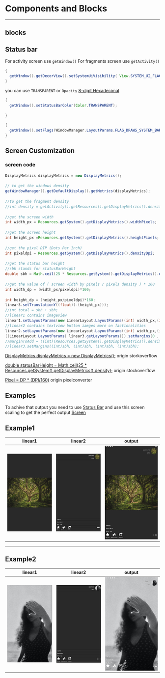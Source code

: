 # Components and Blocks
-----
## blocks

## Status bar

For activity screen use `getWindow()`
For fragments screen use `getActivity()`

```java
{
  getWindow().getDecorView().setSystemUiVisibility( View.SYSTEM_UI_FLAG_LAYOUT_STABLE | View.SYSTEM_UI_FLAG_LAYOUT_FULLSCREEN | View.SYSTEM_UI_FLAG_HIDE_NAVIGATION | View.SYSTEM_UI_FLAG_LAYOUT_HIDE_NAVIGATION | View.SYSTEM_UI_FLAG_IMMERSIVE_STICKY ); 
}
```
you can use `TRANSPARENT` or `Opacity` [8-digit Hexadecimal](https://davidwalsh.name/hex-opacity)
```java
{
  getWindow().setStatusBarColor(Color.TRANSPARENT);
  
}
```

```java
{
  getWindow().setFlags(WindowManager.LayoutParams.FLAG_DRAWS_SYSTEM_BAR_BACKGROUNDS, WindowManager.LayoutParams.FLAG_DRAWS_SYSTEM_BAR_BACKGROUNDS); 
}

```


## Screen Customization


### screen code
```java
DisplayMetrics displayMetrics = new DisplayMetrics();

// to get the windows density
getWindowManager().getDefaultDisplay().getMetrics(displayMetrics);

//to get the fragment density
//int density = getActivity().getResources().getDisplayMetrics().densityDpi;

//get the screen width
int width_px = Resources.getSystem().getDisplayMetrics().widthPixels;

//get the screen height 
int height_px =Resources.getSystem().getDisplayMetrics().heightPixels;

//get the pixel DIP (Dots Per Inch)
int pixeldpi = Resources.getSystem().getDisplayMetrics().densityDpi;

//get the status bar height
//sbh stands for statusBarHeight
double sbh = Math.ceil(25 * Resources.getSystem().getDisplayMetrics().density);

//get the value of ( screen width by pixels / pixels density ) * 160
int width_dp = (width_px/pixeldpi)*160;

int height_dp = (height_px/pixeldpi)*160;
linear3.setTranslationY((float)(-(height_px)));
//int total = sbh + sbh;
//linear1 contains imageview
linear1.setLayoutParams(new LinearLayout.LayoutParams((int) width_px,(int) height_px));
//linear2 contains textview button iamges more on factionalities
linear2.setLayoutParams(new LinearLayout.LayoutParams((int) width_px,(int) height_px - sbh));
((LinearLayout.LayoutParams) linear3.getLayoutParams()).setMargins(0 , (int)sbh, 0, 0);
//marginToAdd = ((int)(Resources.getSystem().getDisplayMetrics().density * sbh));
//linear3.setMargins((int)sbh, (int)sbh, (int)sbh, (int)sbh);
```

[DisplayMetrics displayMetrics = new DisplayMetrics();](https://stackoverflow.com/a/45257847/19917623) origin storkoverflow

[double statusBarHeight = Math.ceil(25 * Resources.getSystem().getDisplayMetrics().density);](https://stackoverflow.com/a/7643649/19917623) origin stockoverflow

[Pixel = DP * (DPI/160)](https://www.pixelconverter.com/dp-to-pixel-converter/) origin pixelconverter

## Examples

To achive that output you need to use [Status Bar](https://github.com/19ProgramminG75/CustomizeBlocks/blob/main/README.md#status-bar)
and use this screen scaling to get the perfect output [Screen](https://github.com/19ProgramminG75/CustomizeBlocks/edit/main/README.md#screen-code)
## Example1

| linear1     | linear2      | output     |
| ------------- | ------------- | -------- |
| ![linear2](https://github.com/19ProgramminG75/CustomizeBlocks/blob/58bbbf3025eed636c2d54d8e354a53bc96db0b91/app/src/main/res/drawable/HD-Player_1efIVHaL6g.png?raw=true)          | ![linear2](https://github.com/19ProgramminG75/CustomizeBlocks/blob/4639de590ef6a8c9fff734646de417e0c4b89a7e/app/src/main/res/drawable/HD-Player_9owIo7fyWW.png?raw=true)         | ![ouutput](https://github.com/19ProgramminG75/CustomizeBlocks/blob/4639de590ef6a8c9fff734646de417e0c4b89a7e/app/src/main/res/drawable/HD-Player_v7NMBcBWHI.png?raw=true)  |
-----
## Example2
| linear1     | linear2      | output     |
| ------------- | ------------- | -------- |
| ![linear1](https://github.com/19ProgramminG75/CustomizeBlocks/blob/399f39aacf644a6bc98efeac95eb2eaa947fb831/app/src/main/res/drawable/HD-Player_n7lP7sgl7U.png?raw=true)          | ![linear2](https://github.com/19ProgramminG75/CustomizeBlocks/blob/main/app/src/main/res/drawable/HD-Player_aSNwEswaBW.png?raw=true)         | ![ouutput](https://github.com/19ProgramminG75/CustomizeBlocks/blob/399f39aacf644a6bc98efeac95eb2eaa947fb831/app/src/main/res/drawable/HD-Player_FpDXC6fTDz.png?raw=true)  |
